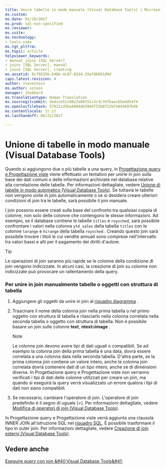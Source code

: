 ```yaml
---
title: Unire tabelle in modo manuale (Visual Database Tools) | Microsoft Docs
ms.custom: 
ms.date: 01/19/2017
ms.prod: sql-non-specified
ms.reviewer: 
ms.suite: 
ms.technology:
- tools-ssms
ms.tgt_pltfrm: 
ms.topic: article
helpviewer_keywords:
- manual joins [SQL Server]
- joins [SQL Server], manual
- joins [SQL Server], creating
ms.assetid: 9c785356-646b-4c87-82d4-25efd6051d9d
caps.latest.revision: 4
author: stevestein
ms.author: sstein
manager: jhubbard
ms.translationtype: Human Translation
ms.sourcegitcommit: 2edcce51c6822a89151c3c3c76fbaacb5edd54f4
ms.openlocfilehash: 57821cd36a4684de594df52b0722b7e043097b46
ms.contentlocale: it-it
ms.lasthandoff: 06/22/2017

---
```

# <a name="join-tables-manually-visual-database-tools"></a>Unione di tabelle in modo manuale (Visual Database Tools)
Quando si aggiungono due o più tabelle a una query, in [Progettazione query e Progettazione viste](../../ssms/visual-db-tools/query-and-view-designer-tools-visual-database-tools.md) viene effettuato un tentativo per unirle in join sulla base dei dati comuni o delle informazioni archiviate nel database relative alla correlazione delle tabelle. Per informazioni dettagliate, vedere [Unione di tabelle in modo automatico &#40;Visual Database Tools&#41;](../../ssms/visual-db-tools/join-tables-automatically-visual-database-tools.md). Se tuttavia le tabelle non vengono unite in join automaticamente o se si desidera creare ulteriori condizioni di join tra le tabelle, sarà possibile il join manuale.  
  
I join possono essere creati sulla base del confronto tra qualsiasi coppia di colonne, non solo delle colonne che contengono le stesse informazioni. Ad esempio, se il database contiene le tabelle `titles` e `roysched`, sarà possibile confrontare i valori nella colonna `ytd_sales` della tabella `titles` con le colonne `lorange` e `hirange` della tabella `roysched` . Creando questo join sarà possibile trovare i titoli le cui vendite annuali sono comprese nell'intervallo tra valori bassi e alti per il pagamento dei diritti d'autore.  
  
> [!TIP]  
> Le operazioni di join saranno più rapide se le colonne della condizione di join vengono indicizzate. In alcuni casi, la creazione di join su colonne non indicizzate può provocare un rallentamento della query.  
  
### <a name="to-manually-join-tables-or-table-structured-objects"></a>Per unire in join manualmente tabelle o oggetti con struttura di tabella  
  
1.  Aggiungere gli oggetti da unire in join al [riquadro diagramma](../../ssms/visual-db-tools/diagram-pane-visual-database-tools.md) .  
  
2.  Trascinare il nome della colonna join nella prima tabella o nel primo oggetto con struttura di tabella e rilasciarlo nella colonna correlata nella seconda tabella o oggetto con struttura di tabella. Non è possibile basare un join sulle colonne **text**, **ntext**o**image** .  
  
    > [!NOTE]  
    > Le colonne join devono avere tipi di dati uguali o compatibili. Se ad esempio la colonna join della prima tabella è una data, dovrà essere correlata a una colonna data nella seconda tabella. D'altra parte, se la prima colonna join contiene un valore intero, anche la colonna join correlata dovrà contenere dati di un tipo intero, anche se di dimensioni diverse. In Progettazione query e Progettazione viste non verranno verificati i tipi di dati delle colonne utilizzati per creare un join, ma quando si eseguirà la query verrà visualizzato un errore qualora i tipi di dati non siano compatibili.  
  
3.  Se necessario, cambiare l'operatore di join. L'operatore di join predefinito è il segno di uguale (=). Per informazioni dettagliate, vedere [Modifica di operatori di join &#40;Visual Database Tools&#41;](../../ssms/visual-db-tools/modify-join-operators-visual-database-tools.md).  
  
In Progettazione query e Progettazione viste verrà aggiunta una clausola INNER JOIN all'istruzione SQL nel [riquadro SQL](../../ssms/visual-db-tools/sql-pane-visual-database-tools.md). È possibile trasformare il tipo in outer join. Per informazioni dettagliate, vedere [Creazione di join esterni &#40;Visual Database Tools&#41;](../../ssms/visual-db-tools/create-outer-joins-visual-database-tools.md).  
  
## <a name="see-also"></a>Vedere anche  
[Eseguire query con join &amp;#40;Visual Database Tools&amp;#41;](../../ssms/visual-db-tools/query-with-joins-visual-database-tools.md)  
  

